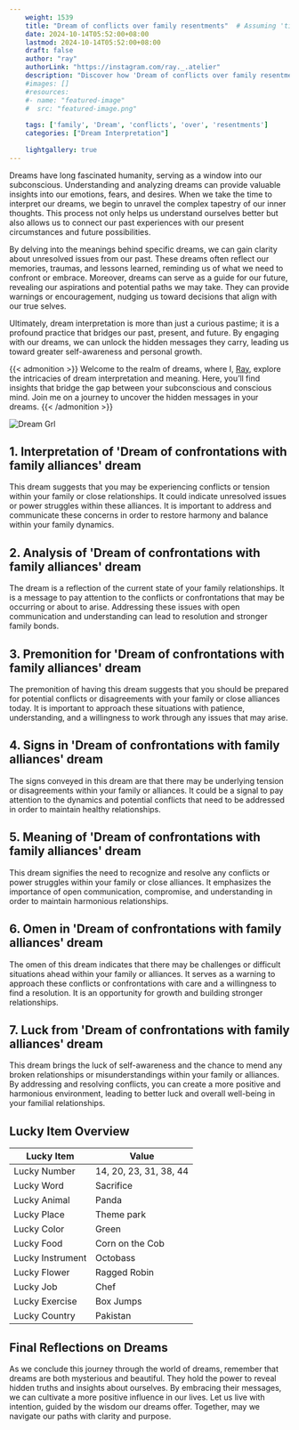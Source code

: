 ```yaml
---
    weight: 1539
    title: "Dream of conflicts over family resentments"  # Assuming 'title' column exists
    date: 2024-10-14T05:52:00+08:00
    lastmod: 2024-10-14T05:52:00+08:00
    draft: false
    author: "ray"
    authorLink: "https://instagram.com/ray._.atelier"
    description: "Discover how 'Dream of conflicts over family resentments' can interpret your future and uncover its significant meanings in your life."
    #images: []
    #resources:
    #- name: "featured-image"
    #  src: "featured-image.png"
    
    tags: ['family', 'Dream', 'conflicts', 'over', 'resentments']
    categories: ["Dream Interpretation"]
    
    lightgallery: true
---
```

    
Dreams have long fascinated humanity, serving as a window into our subconscious. Understanding and analyzing dreams can provide valuable insights into our emotions, fears, and desires. When we take the time to interpret our dreams, we begin to unravel the complex tapestry of our inner thoughts. This process not only helps us understand ourselves better but also allows us to connect our past experiences with our present circumstances and future possibilities.

By delving into the meanings behind specific dreams, we can gain clarity about unresolved issues from our past. These dreams often reflect our memories, traumas, and lessons learned, reminding us of what we need to confront or embrace. Moreover, dreams can serve as a guide for our future, revealing our aspirations and potential paths we may take. They can provide warnings or encouragement, nudging us toward decisions that align with our true selves.

Ultimately, dream interpretation is more than just a curious pastime; it is a profound practice that bridges our past, present, and future. By engaging with our dreams, we can unlock the hidden messages they carry, leading us toward greater self-awareness and personal growth.

{{< admonition >}}
Welcome to the realm of dreams, where I, [Ray](https://instagram.com/ray._.atelier), explore the intricacies of dream interpretation and meaning. Here, you’ll find insights that bridge the gap between your subconscious and conscious mind. Join me on a journey to uncover the hidden messages in your dreams.
{{< /admonition >}}

![Dream Grl](https://cdn.pixabay.com/photo/2017/11/02/03/35/gothic-2910057_1280.jpg "Dream Grl")

## 1. Interpretation of 'Dream of confrontations with family alliances' dream
 This dream suggests that you may be experiencing conflicts or tension within your family or close relationships. It could indicate unresolved issues or power struggles within these alliances. It is important to address and communicate these concerns in order to restore harmony and balance within your family dynamics.

## 2. Analysis of 'Dream of confrontations with family alliances' dream
 The dream is a reflection of the current state of your family relationships. It is a message to pay attention to the conflicts or confrontations that may be occurring or about to arise. Addressing these issues with open communication and understanding can lead to resolution and stronger family bonds.

## 3. Premonition for 'Dream of confrontations with family alliances' dream
 The premonition of having this dream suggests that you should be prepared for potential conflicts or disagreements with your family or close alliances today. It is important to approach these situations with patience, understanding, and a willingness to work through any issues that may arise.

## 4. Signs in 'Dream of confrontations with family alliances' dream
 The signs conveyed in this dream are that there may be underlying tension or disagreements within your family or alliances. It could be a signal to pay attention to the dynamics and potential conflicts that need to be addressed in order to maintain healthy relationships.

## 5. Meaning of 'Dream of confrontations with family alliances' dream
 This dream signifies the need to recognize and resolve any conflicts or power struggles within your family or close alliances. It emphasizes the importance of open communication, compromise, and understanding in order to maintain harmonious relationships.

## 6. Omen in 'Dream of confrontations with family alliances' dream
 The omen of this dream indicates that there may be challenges or difficult situations ahead within your family or alliances. It serves as a warning to approach these conflicts or confrontations with care and a willingness to find a resolution. It is an opportunity for growth and building stronger relationships.

## 7. Luck from 'Dream of confrontations with family alliances' dream
 This dream brings the luck of self-awareness and the chance to mend any broken relationships or misunderstandings within your family or alliances. By addressing and resolving conflicts, you can create a more positive and harmonious environment, leading to better luck and overall well-being in your familial relationships.

## Lucky Item Overview
| Lucky Item          | Value              |
|---------------|--------------------|
| Lucky Number        | 14, 20, 23, 31, 38, 44  |
| Lucky Word          | Sacrifice |
| Lucky Animal        | Panda |
| Lucky Place         | Theme park     |
| Lucky Color         | Green     |
| Lucky Food          | Corn on the Cob      |
| Lucky Instrument    | Octobass |
| Lucky Flower        | Ragged Robin    |
| Lucky Job           | Chef       |
| Lucky Exercise      | Box Jumps  |
| Lucky Country       | Pakistan    |


##  Final Reflections on Dreams

As we conclude this journey through the world of dreams, remember that dreams are both mysterious and beautiful. They hold the power to reveal hidden truths and insights about ourselves. By embracing their messages, we can cultivate a more positive influence in our lives. Let us live with intention, guided by the wisdom our dreams offer. Together, may we navigate our paths with clarity and purpose.
